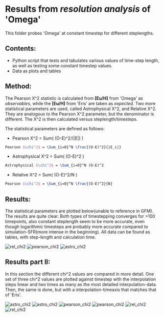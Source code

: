 Results from _resolution analysis_ of 'Omega'
=======================================================

This folder probes 'Omega' at constant timestep for different steplengths.

Contents:
----------
- Python script that tests and tabulates various values of time-step length, as well as testing some constant timestep values.
- Data as plots and tables

Method:
--------
The Pearson X^2 statistic is calculated from **[Eu/H]** from 'Omega' as _observables_, while the **[Eu/H]** from 'Eris' are taken as _expected_. Two more statistical parameters are used, called Astrophysical X^2, and Relative X^2. They are analogous to the Pearson X^2 parameter, but the denominator is different.
The X^2 is then calculated versus steplength/timesteps.

The statistical parameters are defined as follows:
 - Pearson X^2 = Sum( (O-E)^2/(|E|) )
 ``` LaTeX
 Pearson $\chi^2$ = \Sum_{i=0}^N \frac{(O-E)^2}{|E_i|}
 ```
 - Astrophysical X^2 = Sum( (O-E)^2 )
 ``` LaTeX
 Astrophysical $\chi^2$ = \Sum_{i=0}^N (O-E)^2
 ```
  - Relative X^2 = Sum( (O-E)^2/N )
 ``` LaTeX
 Pearson $\chi^2$ = \Sum_{i=0}^N \frac{(O-E)^2}{N}
 ```
 
Results:
---------
The statistical parameters are plotted below(unable to reference in GFM). The results are quite clear. Both types of timestepping converges for >100 timepoints, also constant steplength seem to be more accurate, even though logarithmic timesteps are probably more accurate compared to simulation-SFR(more intense in the beginning).
All data can be found as tables, with step-length and calculation time.

![rel_chi2](timestep_resolution_relative_chi2.png)
![pearson_chi2](timestep_resolution_pearson_chi2.png)
![astro_chi2](timestep_resolution_astro_chi2.png)

Results part II:
------------------
In this section the different chi^2 values are compared in more detail. One set of three chi^2 values are plotted against timestep with the interpolation steps linear and two times as many as the most detailed interpolation-data. Then, the same is done, but with a interpolation-timeaxis that matches that of 'Eris'.

![astro_chi2](singleyaxis_astro_chi2.png)
![astro_chi2](singleyaxis2_astro_chi2.png)
![pearson_chi2](singleyaxis_pearson_chi2.png)
![pearson_chi2](singleyaxis2_pearson_chi2.png)
![rel_chi2](singleyaxis_relative_chi2.png)
![rel_chi2](singleyaxis2_relative_chi2.png)
